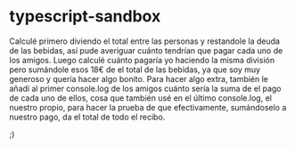 # typescript-sandbox

Calculé primero diviendo el total entre las personas y restandole la deuda de las bebidas,
así pude averiguar cuánto tendrían que pagar cada uno de los amigos.
Luego calculé cuánto pagaría yo haciendo la misma división pero sumándole esos 18€ de el
total de las bebidas, ya que soy muy generoso y quería hacer algo bonito.
Para hacer algo extra, también le añadí al primer console.log de los amigos cuánto sería
la suma de el pago de cada uno de ellos, cosa que también usé en el último console.log,
el nuestro propio, para hacer la prueba de que efectivamente, sumándoselo a nuestro pago,
da el total de todo el recibo.

;)